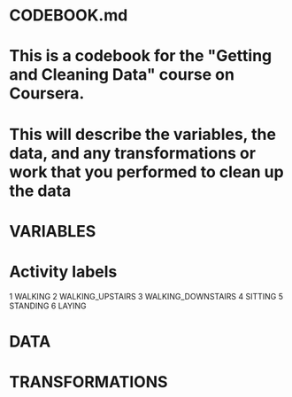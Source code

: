 # CODEBOOK.md

# This is a codebook for the "Getting and Cleaning Data" course on Coursera.
# This will describe the variables, the data, and any transformations or work that you performed to clean up the data


# VARIABLES

# Activity labels
1 WALKING
2 WALKING_UPSTAIRS
3 WALKING_DOWNSTAIRS
4 SITTING
5 STANDING
6 LAYING


# DATA #########################################################################




# TRANSFORMATIONS ##############################################################

